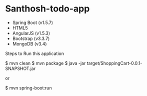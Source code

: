 # Santhosh-todo-app


* Spring Boot (v1.5.7)
* HTML5
* AngularJS (v1.5.3)
* Bootstrap (v3.3.7)
* MongoDB  (v3.4)

Steps to Run this application

$ mvn clean 
$ mvn package 
$ java -jar target/ShoppingCart-0.0.1-SNAPSHOT.jar

or

$ mvn spring-boot:run